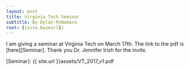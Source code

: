 ```yaml
---
layout: post
title: Virginia Tech Seminar
subtitle: By Dylan McNamara
root: {{site.baseurl}}
---
```



I am giving a seminar at Virginia Tech on March 17th.  The link to the pdf is [here][Seminar].  Thank you Dr. Jennifer Irish for the invite.

[Seminar]: {{ site.url }}assets/VT_2017_v1.pdf
